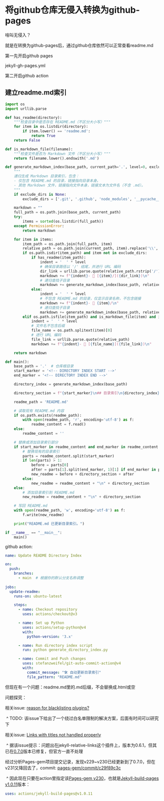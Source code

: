 # 将github仓库无侵入转换为github-pages

啥叫无侵入？

就是在转换为github-pages后，通过github仓库依然可以正常查看readme.md

第一先开启github pages

jekyll-gh-pages.yml

第二开启github action



## 建立readme.md索引

```python
import os
import urllib.parse

def has_readme(directory):
    """检查目录中是否存在 README.md（不区分大小写）"""
    for item in os.listdir(directory):
        if item.lower() == 'readme.md':
            return True
    return False

def is_markdown_file(filename):
    """检查文件是否为 Markdown 文件（不区分大小写）"""
    return filename.lower().endswith('.md')

def generate_markdown_index(base_path, current_path='.', level=0, exclude_dirs=None):
    """
    递归生成 Markdown 目录索引，包含：
    - 仅包含 README.md 的目录，链接指向目录本身。
    - 其他 Markdown 文件，链接指向文件本身，链接文本为文件名（不含 .md）。
    """
    if exclude_dirs is None:
        exclude_dirs = ['.git', '.github', 'node_modules', '__pycache__']

    markdown = ""
    full_path = os.path.join(base_path, current_path)
    try:
        items = sorted(os.listdir(full_path))
    except PermissionError:
        return markdown

    for item in items:
        item_path = os.path.join(full_path, item)
        relative_path = os.path.join(current_path, item).replace('\\', '/')
        if os.path.isdir(item_path) and item not in exclude_dirs:
            if has_readme(item_path):
                indent = '  ' * level
                # 确保目录路径以 '/' 结尾，并进行 URL 编码
                dir_link = urllib.parse.quote(relative_path.rstrip('/') + '/')
                markdown += f"{indent}- 📁 [{item}/]({dir_link})\n"
                # 递归查找子目录
                markdown += generate_markdown_index(base_path, relative_path, level + 1, exclude_dirs)
            else:
                indent = '  ' * level
                # 不包含 README.md 的目录，仅显示目录名称，不包含链接
                markdown += f"{indent}- 📁 {item}/\n"
                # 递归查找子目录
                markdown += generate_markdown_index(base_path, relative_path, level + 1, exclude_dirs)
        elif os.path.isfile(item_path) and is_markdown_file(item) and item.lower() != 'readme.md':
            indent = '  ' * level
            # 文件名不包含后缀
            file_name = os.path.splitext(item)[0]
            # 进行 URL 编码
            file_link = urllib.parse.quote(relative_path)
            markdown += f"{indent}- 📄 [{file_name}]({file_link})\n"

    return markdown

def main():
    base_path = '.'  # 仓库根目录
    start_marker = '<!-- DIRECTORY INDEX START -->'
    end_marker = '<!-- DIRECTORY INDEX END -->'

    directory_index = generate_markdown_index(base_path)

    directory_section = f"{start_marker}\n## 目录索引\n{directory_index}{end_marker}\n"

    readme_path = 'README.md'

    # 读取现有 README.md 内容
    if os.path.exists(readme_path):
        with open(readme_path, 'r', encoding='utf-8') as f:
            readme_content = f.read()
    else:
        readme_content = ''

    # 替换或添加目录索引部分
    if start_marker in readme_content and end_marker in readme_content:
        # 替换现有的目录索引
        parts = readme_content.split(start_marker)
        if len(parts) > 1:
            before = parts[0]
            after = parts[1].split(end_marker, 1)[1] if end_marker in parts[1] else ''
            new_readme = before + directory_section + after
        else:
            new_readme = readme_content + "\n" + directory_section
    else:
        # 添加目录索引到 README.md
        new_readme = readme_content + "\n" + directory_section

    # 写回 README.md
    with open(readme_path, 'w', encoding='utf-8') as f:
        f.write(new_readme)

    print("README.md 已更新目录索引。")

if __name__ == "__main__":
    main()

```

github action:

```yaml
name: Update README Directory Index

on:
  push:
    branches:
      - main  # 根据你的默认分支名称调整
      
jobs:
  update-readme:
    runs-on: ubuntu-latest

    steps:
      - name: Checkout repository
        uses: actions/checkout@v3

      - name: Set up Python
        uses: actions/setup-python@v4
        with:
          python-version: '3.x'

      - name: Run directory index script
        run: python generate_directory_index.py

      - name: Commit and Push changes
        uses: stefanzweifel/git-auto-commit-action@v4
        with:
          commit_message: "🛠️ 自动更新目录索引"
          file_pattern: "README.md"
```



但现在有一个问题：readme.md里的.md后缀，不会替换成.html或空

问题探究：

相关issue: [reason for blacklisting plugins?](https://github.com/github/pages-gem/issues/926)

​      ^ TODO:  该issue下给出了一个绕过白名单限制的解决方案，后面有时间可以研究下

相关issue: [Links with titles not handled properly](https://github.com/github/pages-gem/issues/876)

​         ^ 据该issue提示：问题出在jekyll-relative-links这个插件上，版本为0.6.1，但其已在[0.7.0](https://github.com/benbalter/jekyll-relative-links/releases/tag/v0.7.0)版本已修复，但官方一直不处理

经过分析Pages-gem项目提交记录，发现v229~v230已经更新到了0.7.0，但在v231又降回去了，commit: [pages-gem/commit/c29f89c3c](https://github.com/github/13c55cfc4aec49d58089a58c123e980)

​        ^ 因此现在只要在action里指定该[Pages-gem v230](https://github.com/github/pages-gem/releases/tag/v230)，也就是[Jekyll-build-pages v1.0.11](https://github.com/actions/jekyll-build-pages/releases/tag/v1.0.11)版本：

```yaml
uses: actions/jekyll-build-pages@v1.0.11
```



